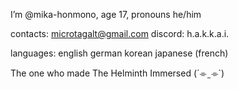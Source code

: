 I’m @mika-honmono,
age 17, pronouns he/him

contacts: microtagalt@gmail.com
          discord: h.a.k.k.a.i.

languages:  english
            german
            korean
            japanese
            (french)

The one who made The Helminth Immersed          (´⌯ ̫ ⌯`)
